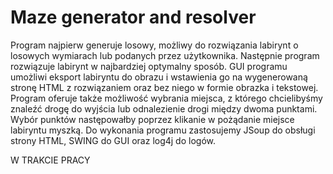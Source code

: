 # Maze generator and resolver

Program najpierw generuje losowy, możliwy do rozwiązania labirynt o losowych wymiarach lub podanych przez użytkownika. Następnie program rozwiązuje labirynt w najbardziej optymalny sposób. 
GUI programu umożliwi eksport labiryntu do obrazu i wstawienia go na wygenerowaną stronę HTML z rozwiązaniem oraz bez niego w formie obrazka i tekstowej. Program oferuje także możliwość wybrania miejsca, z którego chcielibyśmy znaleźć drogę do wyjścia lub odnalezienie drogi między dwoma punktami. Wybór punktów następowałby poprzez klikanie w pożądanie miejsce labiryntu myszką.
Do wykonania programu zastosujemy JSoup do obsługi strony HTML, SWING do GUI oraz log4j do logów.

W TRAKCIE PRACY
